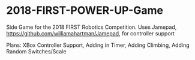 # 2018-FIRST-POWER-UP-Game
Side Game for the 2018 FIRST Robotics Competition.
Uses Jamepad, https://github.com/williamahartman/Jamepad, for controller support


Plans:
XBox Controller Support, Adding in Timer, Adding Climbing, Adding Random Switches/Scale
